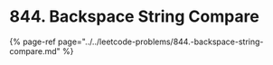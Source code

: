 # 844. Backspace String Compare

{% page-ref page="../../leetcode-problems/844.-backspace-string-compare.md" %}



